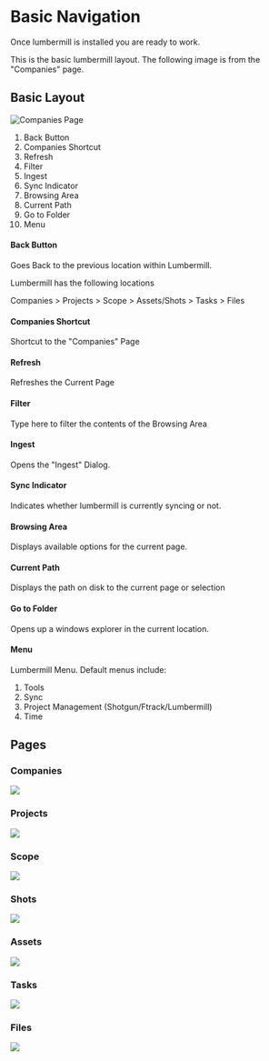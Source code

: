 # Basic Navigation

Once lumbermill is installed you are ready to work.  

This is the basic lumbermill layout.  The following image is from the "Companies" page.

## Basic Layout

![Companies Page](Key.png)

1) Back Button
2) Companies Shortcut
3) Refresh
4) Filter
5) Ingest
6) Sync Indicator
7) Browsing Area
8) Current Path
9) Go to Folder
10) Menu

#### Back Button

Goes Back to the previous location within Lumbermill.

Lumbermill has the following locations

Companies > Projects > Scope > Assets/Shots > Tasks > Files

#### Companies Shortcut

Shortcut to the "Companies" Page

#### Refresh

Refreshes the Current Page

#### Filter

Type here to filter the contents of the Browsing Area

#### Ingest

Opens the "Ingest" Dialog.  

#### Sync Indicator

Indicates whether lumbermill is currently syncing or not.

#### Browsing Area

Displays available options for the current page.

#### Current Path

Displays the path on disk to the current page or selection

#### Go to Folder

Opens up a windows explorer in the current location.

#### Menu

Lumbermill Menu.  Default menus include:

1) Tools
2) Sync
3) Project Management (Shotgun/Ftrack/Lumbermill)
4) Time

## Pages

### Companies

![](Companies.png)

### Projects

![](Projects.png)

### Scope

![](Scope.png)

### Shots

![](Shots-View.png)

### Assets

![](Assets-Page.png)

### Tasks

![](Shots-Task-View.png)

### Files

![](Comp-FilesA.png)
